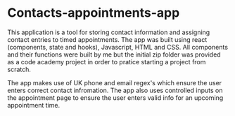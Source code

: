 # Contacts-appointments-app

This application is a tool for storing contact information and assigning contact entries to timed appointments.
The app was built using react (components, state and hooks), Javascript, HTML and CSS. All components and their 
functions were built by me but the initial zip folder was provided as a code academy project in order to pratice 
starting a project from scratch.

The app makes use of UK phone and email regex's which ensure the user enters correct contact infromation. The app 
also uses controlled inputs on the appointment page to ensure the user enters valid info for an upcoming appointment
time.
